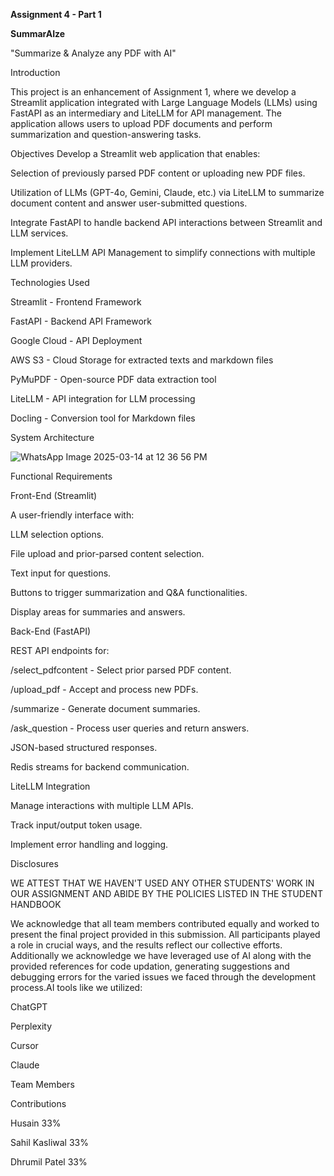 **Assignment 4 - Part 1**


**SummarAIze**

"Summarize & Analyze any PDF with AI"

Introduction

This project is an enhancement of Assignment 1, where we develop a Streamlit application integrated with Large Language Models (LLMs) using FastAPI as an intermediary and LiteLLM for API management. The application allows users to upload PDF documents and perform summarization and question-answering tasks.
 
 Objectives
Develop a Streamlit web application that enables:

Selection of previously parsed PDF content or uploading new PDF files.

Utilization of LLMs (GPT-4o, Gemini, Claude, etc.) via LiteLLM to summarize document content and answer user-submitted questions.

Integrate FastAPI to handle backend API interactions between Streamlit and LLM services.

Implement LiteLLM API Management to simplify connections with multiple LLM providers.

Technologies Used

Streamlit - Frontend Framework

FastAPI - Backend API Framework

Google Cloud - API Deployment

AWS S3 - Cloud Storage for extracted texts and markdown files

PyMuPDF - Open-source PDF data extraction tool

LiteLLM - API integration for LLM processing

Docling - Conversion tool for Markdown files



System Architecture


![WhatsApp Image 2025-03-14 at 12 36 56 PM](https://github.com/user-attachments/assets/b41e5378-92f9-4b41-8bcd-e7b951706047)

Functional Requirements

 Front-End (Streamlit)

A user-friendly interface with:

LLM selection options.

File upload and prior-parsed content selection.

Text input for questions.

Buttons to trigger summarization and Q&A functionalities.

Display areas for summaries and answers.

Back-End (FastAPI)

REST API endpoints for:

/select_pdfcontent - Select prior parsed PDF content.

/upload_pdf - Accept and process new PDFs.

/summarize - Generate document summaries.

/ask_question - Process user queries and return answers.

JSON-based structured responses.

Redis streams for backend communication.

LiteLLM Integration

Manage interactions with multiple LLM APIs.

Track input/output token usage.

Implement error handling and logging.


Disclosures

WE ATTEST THAT WE HAVEN'T USED ANY OTHER STUDENTS' WORK IN OUR ASSIGNMENT AND ABIDE BY THE POLICIES LISTED IN THE STUDENT HANDBOOK

We acknowledge that all team members contributed equally and worked to present the final project provided in this submission. All participants played a role in crucial ways, and the results reflect our collective efforts.
Additionally we acknowledge we have leveraged use of AI along with the provided references for code updation, generating suggestions and debugging errors for the varied issues we faced through the development process.AI tools like we utilized:

ChatGPT

Perplexity

Cursor

Claude


Team Members

Contributions

Husain
33%

Sahil Kasliwal
33%

Dhrumil Patel
33%

